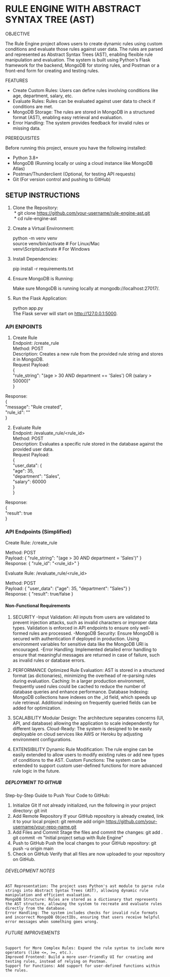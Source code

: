 # RULE ENGINE WITH ABSTRACT SYNTAX TREE (AST)

OBJECTIVE

The Rule Engine project allows users to create dynamic rules using custom conditions and evaluate those rules against user data. The rules are parsed and represented as Abstract Syntax Trees (AST), enabling flexible rule manipulation and evaluation. The system is built using Python's Flask framework for the backend, MongoDB for storing rules, and Postman or a front-end form for creating and testing rules.

FEATURES

* Create Custom Rules: Users can define rules involving conditions like age, department, salary, etc.
* Evaluate Rules: Rules can be evaluated against user data to check if conditions are met.
* MongoDB Storage: The rules are stored in MongoDB in a structured format (AST), enabling easy retrieval and evaluation.
* Error Handling: The system provides feedback for invalid rules or missing data.

PREREQUISITES

Before running this project, ensure you have the following installed:
* Python 3.8+
* MongoDB (Running locally or using a cloud instance like MongoDB Atlas)
* Postman/Thunderclient (Optional, for testing API requests)
* Git (For version control and pushing to GitHub)

## SETUP INSTRUCTIONS

1. Clone the Repository:  
&nbsp;* git clone https://github.com/your-username/rule-engine-ast.git  
&nbsp;* cd rule-engine-ast
2. Create a Virtual Environment:
     
    python -m venv venv  
    source venv/bin/activate    # For Linux/Mac  
    venv\Scripts\activate       # For Windows  
3. Install Dependencies:
     
    pip install -r requirements.txt  
4. Ensure MongoDB is Running:
     
    Make sure MongoDB is running locally at mongodb://localhost:27017/.  
5. Run the Flask Application:
      
    python app.py  
The Flask server will start on http://127.0.0.1:5000.

### API ENPOINTS
1. Create Rule  
    Endpoint: /create_rule  
    Method: POST  
    Description: Creates a new rule from the provided rule string and stores it in MongoDB.  
Request Payload:  
{  
  "rule_string": "(age > 30 AND department == 'Sales') OR (salary > 50000)"  
}  

Response:  
{  
  "message": "Rule created",  
  "rule_id": "<MongoDB ObjectID>"  
}  

2. Evaluate Rule  
    Endpoint: /evaluate_rule/<rule_id>  
    Method: POST  
    Description: Evaluates a specific rule stored in the database against the provided user data.  
Request Payload:  
{  
  "user_data": {  
    "age": 35,  
    "department": "Sales",  
    "salary": 60000  
  }  
}  

Response:  
{  
  "result": true  
}  

### API Endpoints (Simplified)
Create Rule: /create_rule  

Method: POST  
Payload: { "rule_string": "(age > 30 AND department = 'Sales')" }  
Response: { "rule_id": "<rule_id>" }  

Evaluate Rule: /evaluate_rule/<rule_id>  

Method: POST  
Payload: { "user_data": {"age": 35, "department": "Sales"} }  
Response: { "result": true/false }  

#### Non-Functional Requirements
1. SECURITY
    -Input Validation: All inputs from users are validated to prevent injection attacks, such as invalid characters or improper data types. Validation is enforced in API endpoints to ensure only well-formed rules are processed.
    -MongoDB Security: Ensure MongoDB is secured with authentication if deployed in production. Using environment variables for sensitive data like the MongoDB URI is encouraged.
    -Error Handling: Implemented detailed error handling to ensure that meaningful messages are returned in case of failure, such as invalid rules or database errors.

2. PERFORMANCE
    Optimized Rule Evaluation: AST is stored in a structured format (as dictionaries), minimizing the overhead of re-parsing rules during evaluation.
    Caching: In a larger production environment, frequently used rules could be cached to reduce the number of database queries and enhance performance.
    Database Indexing: MongoDB collections have indexes on the _id field, which speeds up rule retrieval. Additional indexing on frequently queried fields can be added for optimization.

3. SCALABILITY
    Modular Design: The architecture separates concerns (UI, API, and database) allowing the application to scale independently for different layers.
    Cloud-Ready: The system is designed to be easily deployable on cloud services like AWS or Heroku by adjusting environment configurations.

4. EXTENSIBILITY
    Dynamic Rule Modification: The rule engine can be easily extended to allow users to modify existing rules or add new types of conditions to the AST.
    Custom Functions: The system can be extended to support custom user-defined functions for more advanced rule logic in the future.

##### DEPLOYMENT TO GITHUB
Step-by-Step Guide to Push Your Code to GitHub:
1. Initialize Git If not already initialized, run the following in your project directory:
   git init
2. Add Remote Repository If your GitHub repository is already created, link it to your local project:
   git remote add origin https://github.com/your-username/your-repo-name.git
3. Add Files and Commit Stage the files and commit the changes:
   git add .
   git commit -m "Initial project setup with Rule Engine"
4. Push to GitHub Push the local changes to your GitHub repository:
   git push -u origin main
5. Check on GitHub Verify that all files are now uploaded to your repository on GitHub.

###### DEVELOPMENT NOTES
    AST Representation: The project uses Python's ast module to parse rule strings into Abstract Syntax Trees (AST), allowing dynamic rule manipulation and efficient evaluation.
    MongoDB Structure: Rules are stored as a dictionary that represents the AST structure, allowing the system to recreate and evaluate rules directly from the database.
    Error Handling: The system includes checks for invalid rule formats and incorrect MongoDB ObjectIDs, ensuring that users receive helpful error messages when something goes wrong.

###### FUTURE IMPROVEMENTS
    Support for More Complex Rules: Expand the rule syntax to include more operators (like <=, >=, etc.).
    Improved Frontend: Build a more user-friendly UI for creating and testing rules, instead of relying on Postman.
    Support for Functions: Add support for user-defined functions within the rules.
